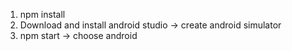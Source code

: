 1. npm install
2. Download and install android studio -> create android simulator
3. npm start -> choose android
